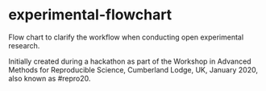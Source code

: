 # experimental-flowchart

Flow chart to clarify the workflow when conducting open experimental research.

Initially created during a hackathon as part of the Workshop in Advanced Methods for Reproducible Science, Cumberland Lodge, UK, January 2020, also known as #repro20.
